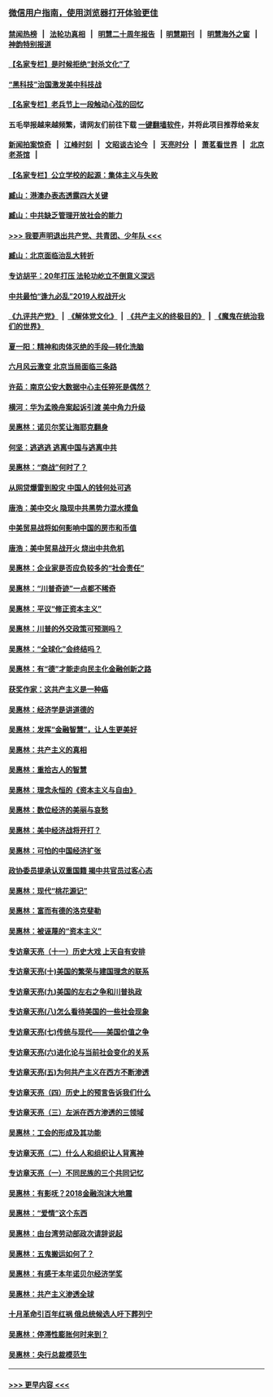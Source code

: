 ### [微信用户指南，使用浏览器打开体验更佳](https://github.com/gfw-breaker/banned-news1/blob/master/indexes/wechat-guide.md?t=0)
#### [禁闻热榜](热点新闻.md?t=0)  &nbsp;&nbsp;|&nbsp;&nbsp; [法轮功真相](https://github.com/gfw-breaker/truth/blob/master/README.md?t=0) &nbsp;&nbsp;|&nbsp;&nbsp; [明慧二十周年报告](https://github.com/gfw-breaker/mh-reports/blob/master/README.md?t=0) &nbsp;&nbsp;|&nbsp;&nbsp;[明慧期刊](https://github.com/gfw-breaker/mh-qikan) &nbsp;&nbsp;|&nbsp;&nbsp; [明慧海外之窗](https://github.com/gfw-breaker/mh-news/blob/master/README.md?t=0) &nbsp;&nbsp;|&nbsp;&nbsp; [神韵特别报道](https://github.com/gfw-breaker/mh-news/blob/master/shenyun.md?t=0)
#### [【名家专栏】是时候拒绝“封杀文化”了](../pages/nsc423/n11814093.md?t=02100933) 
#### [“黑科技”治国激发美中科技战](../pages/nsc423/n11638056.md?t=02100933) 
#### [【名家专栏】老兵节上一段触动心弦的回忆](../pages/nsc423/n11646016.md?t=02100933) 
#### 五毛举报越来越频繁，请网友们前往下载 [一键翻墙软件](https://github.com/gfw-breaker/ssr-accounts)，并将此项目推荐给亲友
#### [新闻拍案惊奇](https://github.com/gfw-breaker/banned-news1/blob/master/pages/link4.md) &nbsp;&nbsp;|&nbsp;&nbsp; [江峰时刻](https://github.com/gfw-breaker/banned-news1/blob/master/pages/link4.md) &nbsp;&nbsp;|&nbsp;&nbsp; [文昭谈古论今](https://github.com/gfw-breaker/banned-news1/blob/master/pages/link4.md) &nbsp;&nbsp;|&nbsp;&nbsp; [天亮时分](https://github.com/gfw-breaker/banned-news1/blob/master/pages/link4.md) &nbsp;&nbsp;|&nbsp;&nbsp; [萧茗看世界](https://github.com/gfw-breaker/banned-news1/blob/master/pages/link4.md) &nbsp;&nbsp;|&nbsp;&nbsp; [北京老茶馆](https://github.com/gfw-breaker/banned-news1/blob/master/pages/link4.md) &nbsp;&nbsp;|&nbsp;&nbsp; 
#### [【名家专栏】公立学校的起源：集体主义与失败](../pages/nsc423/n11601833.md?t=02100933) 
#### [臧山：港澳办表态透露四大关键](../pages/nsc423/n11421628.md?t=02100933) 
#### [臧山：中共缺乏管理开放社会的能力](../pages/nsc423/n11407457.md?t=02100933) 
#### [>>> 我要声明退出共产党、共青团、少年队 <<<](https://github.com/begood0513/goodnews/blob/master/quit/letter.md) 
#### [臧山：北京面临治乱大转折](../pages/nsc423/n11406895.md?t=02100933) 
#### [专访胡平：20年打压 法轮功屹立不倒意义深远](../pages/nsc423/n11398800.md?t=02100933) 
#### [中共最怕“逢九必乱”2019人权战开火](../pages/nsc423/n11385248.md?t=02100933) 
#### [《九评共产党》](https://github.com/begood0513/9ping.md/blob/master/README.md) &nbsp;|&nbsp; [《解体党文化》](../../../../jtdwh.md/blob/master/README.md)  &nbsp;|&nbsp; [《共产主义的终极目的》](../../../../gczydzjmd.md/blob/master/README.md) &nbsp;|&nbsp; [《魔鬼在统治我们的世界》](../../../../mgztzwmdsj.md/blob/master/README.md) 
#### [夏一阳：精神和肉体灭绝的手段—转化洗脑](../pages/nsc423/n11368250.md?t=02100933) 
#### [六月风云激变 北京当局面临三条路](../pages/nsc423/n11313668.md?t=02100933) 
#### [许茹：南京公安大数据中心主任猝死是偶然？](../pages/nsc423/n11064744.md?t=02100933) 
#### [横河：华为孟晚舟案起诉引渡 美中角力升级](../pages/nsc423/n11027230.md?t=02100933) 
#### [吴惠林：诺贝尔奖让海耶克翻身](../pages/nsc423/n10890049.md?t=02100933) 
#### [何坚：逃逃逃 逃离中国与逃离中共](../pages/nsc423/n10592891.md?t=02100933) 
#### [吴惠林：“商战”何时了？](../pages/nsc423/n10573558.md?t=02100933) 
#### [从网贷爆雷到股灾 中国人的钱何处可逃](../pages/nsc423/n10572800.md?t=02100933) 
#### [唐浩：美中交火 隐现中共黑势力混水摸鱼](../pages/nsc423/n10544040.md?t=02100933) 
#### [中美贸易战将如何影响中国的房市和币值](../pages/nsc423/n10543697.md?t=02100933) 
#### [唐浩：美中贸易战开火 烧出中共危机](../pages/nsc423/n10540126.md?t=02100933) 
#### [吴惠林：企业家是否应负较多的“社会责任”](../pages/nsc423/n10535022.md?t=02100933) 
#### [吴惠林：“川普奇迹”一点都不稀奇](../pages/nsc423/n10512808.md?t=02100933) 
#### [吴惠林：平议“修正资本主义”](../pages/nsc423/n10495724.md?t=02100933) 
#### [吴惠林：川普的外交政策可预测吗？](../pages/nsc423/n10462387.md?t=02100933) 
#### [吴惠林：“全球化”会终结吗？](../pages/nsc423/n10452838.md?t=02100933) 
#### [吴惠林：有“德”才能走向民主化金融创新之路](../pages/nsc423/n10432292.md?t=02100933) 
#### [获奖作家：这共产主义是一种癌](../pages/nsc423/n10431541.md?t=02100933) 
#### [吴惠林：经济学是讲道德的](../pages/nsc423/n10398014.md?t=02100933) 
#### [吴惠林：发挥“金融智慧”，让人生更美好](../pages/nsc423/n10375019.md?t=02100933) 
#### [吴惠林：共产主义的真相](../pages/nsc423/n10351394.md?t=02100933) 
#### [吴惠林：重拾古人的智慧](../pages/nsc423/n10337691.md?t=02100933) 
#### [吴惠林：理念永恒的《资本主义与自由》](../pages/nsc423/n10316274.md?t=02100933) 
#### [吴惠林：数位经济的美丽与哀愁](../pages/nsc423/n10292946.md?t=02100933) 
#### [吴惠林：美中经济战将开打？](../pages/nsc423/n10258825.md?t=02100933) 
#### [吴惠林：可怕的中国经济扩张](../pages/nsc423/n10219147.md?t=02100933) 
#### [政协委员提承认双重国籍 揭中共官员过客心态](../pages/nsc423/n10208809.md?t=02100933) 
#### [吴惠林：现代“桃花源记”](../pages/nsc423/n10185234.md?t=02100933) 
#### [吴惠林：富而有德的洛克斐勒](../pages/nsc423/n10142264.md?t=02100933) 
#### [吴惠林：被诬蔑的“资本主义”](../pages/nsc423/n10124816.md?t=02100933) 
#### [专访章天亮（十一）历史大戏 上天自有安排](../pages/nsc423/n10094905.md?t=02100933) 
#### [专访章天亮(十)美国的繁荣与建国理念的联系](../pages/nsc423/n10094899.md?t=02100933) 
#### [专访章天亮(九)美国的左右之争和川普执政](../pages/nsc423/n10094889.md?t=02100933) 
#### [专访章天亮(八)怎么看待美国的一些社会现象](../pages/nsc423/n10094857.md?t=02100933) 
#### [专访章天亮(七)传统与现代——美国价值之争](../pages/nsc423/n10093140.md?t=02100933) 
#### [专访章天亮(六)进化论与当前社会变化的关系](../pages/nsc423/n10092036.md?t=02100933) 
#### [专访章天亮(五)为何共产主义在西方不断渗透](../pages/nsc423/n10083620.md?t=02100933) 
#### [专访章天亮（四）历史上的预言告诉我们什么](../pages/nsc423/n10083606.md?t=02100933) 
#### [专访章天亮（三）左派在西方渗透的三领域](../pages/nsc423/n10081115.md?t=02100933) 
#### [吴惠林：工会的形成及其功能](../pages/nsc423/n10080633.md?t=02100933) 
#### [专访章天亮（二）什么人和组织让人背离神](../pages/nsc423/n10076637.md?t=02100933) 
#### [专访章天亮（一）不同民族的三个共同记忆](../pages/nsc423/n10074188.md?t=02100933) 
#### [吴惠林：有影呒？2018金融泡沫大地震](../pages/nsc423/n10040534.md?t=02100933) 
#### [吴惠林：“爱情”这个东西](../pages/nsc423/n10019423.md?t=02100933) 
#### [吴惠林：由台湾劳动部政次请辞说起](../pages/nsc423/n9979679.md?t=02100933) 
#### [吴惠林：五鬼搬运如何了？](../pages/nsc423/n9925338.md?t=02100933) 
#### [吴惠林：有感于本年诺贝尔经济学奖](../pages/nsc423/n9871883.md?t=02100933) 
#### [吴惠林：共产主义渗透全球](../pages/nsc423/n9812748.md?t=02100933) 
#### [十月革命引百年红祸 俄总统候选人吁下葬列宁](../pages/nsc423/n9810182.md?t=02100933) 
#### [吴惠林：停滞性膨胀何时来到？](../pages/nsc423/n9764136.md?t=02100933) 
#### [吴惠林：央行总裁模范生](../pages/nsc423/n9728134.md?t=02100933) 

----
#### [ >>> 更早内容 <<< ](../indexes/nsc423-earlier.md)
